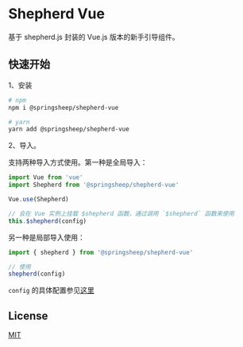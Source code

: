 <!--
 * @Descripttion: ----描述----
 * @version: 1.0
 * @Author: 张鹏
 * @Date: 2022-07-04 16:35:02
 * @LastEditors: 张鹏
 * @LastEditTime: 2022-07-04 16:45:50
-->

# Shepherd Vue

基于 shepherd.js 封装的 Vue.js 版本的新手引导组件。

## 快速开始

1、安装

```bash
# npm
npm i @springsheep/shepherd-vue

# yarn
yarn add @springsheep/shepherd-vue
```

2、导入。

支持两种导入方式使用。第一种是全局导入：

```js
import Vue from 'vue'
import Shepherd from '@springsheep/shepherd-vue'

Vue.use(Shepherd)

// 会在 Vue 实例上挂载 $shepherd 函数，通过调用 `$shepherd` 函数来使用
this.$shepherd(config)
```

另一种是局部导入使用：

```js
import { shepherd } from '@springsheep/shepherd-vue'

// 使用
shepherd(config)
```

`config` 的具体配置参见[这里](https://shepherdjs.dev/docs/index.html)

## License

[MIT](/LICENSE)
